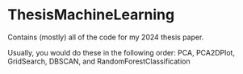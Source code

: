 # ThesisMachineLearning

Contains (mostly) all of the code for my 2024 thesis paper.

Usually, you would do these in the following order: PCA, PCA2DPlot, GridSearch, DBSCAN, and RandomForestClassification
